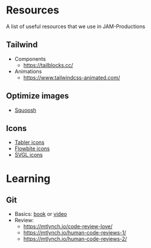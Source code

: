 # Resources

A list of useful resources that we use in JAM-Productions

## Tailwind

- Components
  - https://tailblocks.cc/
- Animations
  - https://www.tailwindcss-animated.com/

## Optimize images

- [Squoosh](http://squoosh.app)

## Icons

- [Tabler icons](https://tabler-icons.io/)
- [Flowbite icons](https://flowbite.com/icons/)
- [SVGL icons](https://svgl.vercel.app/)

# Learning 

## Git

- Basics: [book](https://git-scm.com/book/en/v2) or [video](https://www.youtube.com/watch?v=niPExbK8lSw&ab_channel=midulive)
- Review:
  - https://mtlynch.io/code-review-love/
  - https://mtlynch.io/human-code-reviews-1/
  - https://mtlynch.io/human-code-reviews-2/

